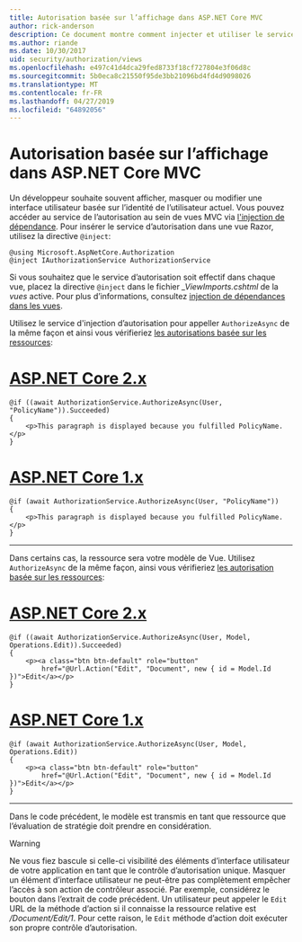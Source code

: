 ```yaml
---
title: Autorisation basée sur l’affichage dans ASP.NET Core MVC
author: rick-anderson
description: Ce document montre comment injecter et utiliser le service d’autorisation à l’intérieur d’une vue ASP.NET Core Razor.
ms.author: riande
ms.date: 10/30/2017
uid: security/authorization/views
ms.openlocfilehash: e497c41d4dca29fed8733f18cf727804e3f06d8c
ms.sourcegitcommit: 5b0eca8c21550f95de3bb21096bd4fd4d9098026
ms.translationtype: MT
ms.contentlocale: fr-FR
ms.lasthandoff: 04/27/2019
ms.locfileid: "64892056"
---
```

# <a name="view-based-authorization-in-aspnet-core-mvc"></a>Autorisation basée sur l’affichage dans ASP.NET Core MVC

Un développeur souhaite souvent afficher, masquer ou modifier une interface utilisateur basée sur l’identité de l’utilisateur actuel. Vous pouvez accéder au service de l’autorisation au sein de vues MVC via [l'injection de dépendance](xref:fundamentals/dependency-injection). Pour insérer le service d’autorisation dans une vue Razor, utilisez la directive `@inject`:

```cshtml
@using Microsoft.AspNetCore.Authorization
@inject IAuthorizationService AuthorizationService
```

Si vous souhaitez que le service d’autorisation soit effectif dans chaque vue, placez la directive `@inject` dans le fichier *_ViewImports.cshtml* de la *vues* active. Pour plus d’informations, consultez [injection de dépendances dans les vues](xref:mvc/views/dependency-injection).

Utilisez le service d'injection d’autorisation pour appeller `AuthorizeAsync` de la même façon et ainsi vous vérifieriez [les autorisations basée sur les ressources](xref:security/authorization/resourcebased#security-authorization-resource-based-imperative):

# <a name="aspnet-core-2xtabaspnetcore2x"></a>[ASP.NET Core 2.x](#tab/aspnetcore2x)

```cshtml
@if ((await AuthorizationService.AuthorizeAsync(User, "PolicyName")).Succeeded)
{
    <p>This paragraph is displayed because you fulfilled PolicyName.</p>
}
```

# <a name="aspnet-core-1xtabaspnetcore1x"></a>[ASP.NET Core 1.x](#tab/aspnetcore1x)

```cshtml
@if (await AuthorizationService.AuthorizeAsync(User, "PolicyName"))
{
    <p>This paragraph is displayed because you fulfilled PolicyName.</p>
}
```

---

Dans certains cas, la ressource sera votre modèle de Vue. Utilisez `AuthorizeAsync` de la même façon, ainsi vous vérifieriez [les autorisation basée sur les ressources](xref:security/authorization/resourcebased#security-authorization-resource-based-imperative):

# <a name="aspnet-core-2xtabaspnetcore2x"></a>[ASP.NET Core 2.x](#tab/aspnetcore2x)

```cshtml
@if ((await AuthorizationService.AuthorizeAsync(User, Model, Operations.Edit)).Succeeded)
{
    <p><a class="btn btn-default" role="button"
        href="@Url.Action("Edit", "Document", new { id = Model.Id })">Edit</a></p>
}
```

# <a name="aspnet-core-1xtabaspnetcore1x"></a>[ASP.NET Core 1.x](#tab/aspnetcore1x)

```cshtml
@if (await AuthorizationService.AuthorizeAsync(User, Model, Operations.Edit))
{
    <p><a class="btn btn-default" role="button"
        href="@Url.Action("Edit", "Document", new { id = Model.Id })">Edit</a></p>
}
```

---

Dans le code précédent, le modèle est transmis en tant que ressource que l’évaluation de stratégie doit prendre en considération.

> [!WARNING]
> Ne vous fiez bascule si celle-ci visibilité des éléments d’interface utilisateur de votre application en tant que le contrôle d’autorisation unique. Masquer un élément d’interface utilisateur ne peut-être pas complètement empêcher l’accès à son action de contrôleur associé. Par exemple, considérez le bouton dans l’extrait de code précédent. Un utilisateur peut appeler le `Edit` URL de la méthode d’action si il connaisse la ressource relative est */Document/Edit/1*. Pour cette raison, le `Edit` méthode d’action doit exécuter son propre contrôle d’autorisation.
